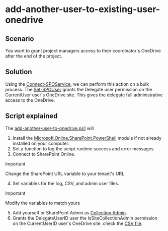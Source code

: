 # add-another-user-to-existing-user-onedrive

## Scenario
You want to grant project managers access to their coordinator's OneDrive after the end of the project.

## Solution
Using the [Connect-SPOService](https://learn.microsoft.com/en-us/powershell/module/sharepoint-online/connect-sposervice?view=sharepoint-ps), we can perform this action on a bulk process. The [Set-SPOUser](https://learn.microsoft.com/en-us/powershell/module/sharepoint-online/set-spouser?view=sharepoint-ps) grants the Delegate user permission on the CurrentUser user's OneDrive site. This gives the delegate full administrative access to the OneDrive.

## Script explained
The [add-another-user-to-onedrive.ps1](./add-another-user-to-onedrive.ps1) will
1. Install the [Microsoft.Online.SharePoint.PowerShell](https://learn.microsoft.com/en-us/powershell/module/sharepoint-online/?view=sharepoint-ps) module if not already installed on your computer. 
2. Set a function to log the script runtime success and error messages.
3. Connect to SharePoint Online.
> [!IMPORTANT]
> Change the SharePoint URL variable to your tenant's URL
4. Set variables for the log, CSV, and admin user files.
> [!IMPORTANT]
> Modify the variables to match yours
5. Add yourself or SharePoint Admin as [Collection Admin](https://learn.microsoft.com/en-us/powershell/module/sharepoint-online/set-spouser?view=sharepoint-ps#parameters).
6. Grants the DelegateUserID user the IsSiteCollectionAdmin permission on the CurrentUserID user's OneDrive site. check the [CSV file](./users.csv).
